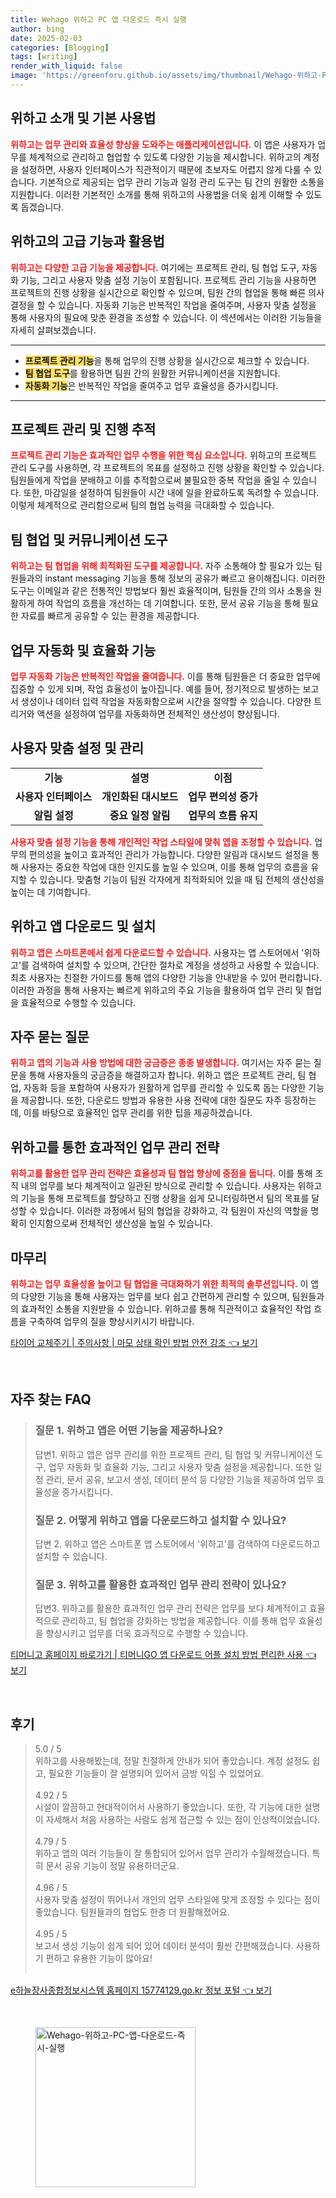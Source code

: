 ```yaml
---
title: Wehago 위하고 PC 앱 다운로드 즉시 실행
author: bing
date: 2025-02-03
categories: [Blogging]
tags: [writing]
render_with_liquid: false
image: 'https://greenforu.github.io/assets/img/thumbnail/Wehago-위하고-PC-앱-다운로드-즉시-실행.webp'
---
```



<h2 id='위하고_소개'>위하고 소개 및 기본 사용법</h2>

<p><b><span style="color: #ee2323;">위하고는 업무 관리와 효율성 향상을 도와주는 애플리케이션입니다.</span></b> 이 앱은 사용자가 업무를 체계적으로 관리하고 협업할 수 있도록 다양한 기능을 제시합니다. 위하고의 계정을 설정하면, 사용자 인터페이스가 직관적이기 때문에 초보자도 어렵지 않게 다룰 수 있습니다. 기본적으로 제공되는 업무 관리 기능과 일정 관리 도구는 팀 간의 원활한 소통을 지원합니다. 이러한 기본적인 소개를 통해 위하고의 사용법을 더욱 쉽게 이해할 수 있도록 돕겠습니다.</p>

<h2 id='위하고_고급기능'>위하고의 고급 기능과 활용법</h2>

<p><b><span style="color: #ee2323;">위하고는 다양한 고급 기능을 제공합니다.</span></b> 여기에는 프로젝트 관리, 팀 협업 도구, 자동화 기능, 그리고 사용자 맞춤 설정 기능이 포함됩니다. 프로젝트 관리 기능을 사용하면 프로젝트의 진행 상황을 실시간으로 확인할 수 있으며, 팀원 간의 협업을 통해 빠른 의사결정을 할 수 있습니다. 자동화 기능은 반복적인 작업을 줄여주며, 사용자 맞춤 설정을 통해 사용자의 필요에 맞춘 환경을 조성할 수 있습니다. 이 섹션에서는 이러한 기능들을 자세히 살펴보겠습니다.</p>

<hr />

<ul>
    <li><b><span style="background-color: #ffe066;">프로젝트 관리 기능</span></b>을 통해 업무의 진행 상황을 실시간으로 체크할 수 있습니다.</li>
    <li><b><span style="background-color: #ffe066;">팀 협업 도구</span></b>를 활용하면 팀원 간의 원활한 커뮤니케이션을 지원합니다.</li>
    <li><b><span style="background-color: #ffe066;">자동화 기능</span></b>은 반복적인 작업을 줄여주고 업무 효율성을 증가시킵니다.</li>
</ul>

<hr />

<h2 id='프로젝트_관리'>프로젝트 관리 및 진행 추적</h2>

<p><b><span style="color: #ee2323;">프로젝트 관리 기능은 효과적인 업무 수행을 위한 핵심 요소입니다.</span></b> 위하고의 프로젝트 관리 도구를 사용하면, 각 프로젝트의 목표를 설정하고 진행 상황을 확인할 수 있습니다. 팀원들에게 작업을 분배하고 이를 추적함으로써 불필요한 중복 작업을 줄일 수 있습니다. 또한, 마감일을 설정하여 팀원들이 시간 내에 일을 완료하도록 독려할 수 있습니다. 이렇게 체계적으로 관리함으로써 팀의 협업 능력을 극대화할 수 있습니다.</p>

<h2 id='팀_협업'>팀 협업 및 커뮤니케이션 도구</h2>

<p><b><span style="color: #ee2323;">위하고는 팀 협업을 위해 최적화된 도구를 제공합니다.</span></b> 자주 소통해야 할 필요가 있는 팀원들과의 instant messaging 기능을 통해 정보의 공유가 빠르고 용이해집니다. 이러한 도구는 이메일과 같은 전통적인 방법보다 훨씬 효율적이며, 팀원들 간의 의사 소통을 원활하게 하여 작업의 흐름을 개선하는 데 기여합니다. 또한, 문서 공유 기능을 통해 필요한 자료를 빠르게 공유할 수 있는 환경을 제공합니다.</p>

<h2 id='업무_자동화'>업무 자동화 및 효율화 기능</h2>

<p><b><span style="color: #ee2323;">업무 자동화 기능은 반복적인 작업을 줄여줍니다.</span></b> 이를 통해 팀원들은 더 중요한 업무에 집중할 수 있게 되며, 작업 효율성이 높아집니다. 예를 들어, 정기적으로 발생하는 보고서 생성이나 데이터 입력 작업을 자동화함으로써 시간을 절약할 수 있습니다. 다양한 트리거와 액션을 설정하여 업무를 자동화하면 전체적인 생산성이 향상됩니다.</p>

<h2 id='사용자_맞춤_설정'>사용자 맞춤 설정 및 관리</h2>

<table>
    <tr>
        <td style="text-align: center; height: 17px;"><b>기능</b></td>
        <td style="text-align: center; height: 17px;"><b>설명</b></td>
        <td style="text-align: center; height: 17px;"><b>이점</b></td>
    </tr>
    <tr>
        <td style="text-align: center; height: 17px;"><b>사용자 인터페이스</b></td>
        <td style="text-align: center; height: 17px;"><b>개인화된 대시보드</b></td>
        <td style="text-align: center; height: 17px;"><b>업무 편의성 증가</b></td>
    </tr>
    <tr>
        <td style="text-align: center; height: 17px;"><b>알림 설정</b></td>
        <td style="text-align: center; height: 17px;"><b>중요 일정 알림</b></td>
        <td style="text-align: center; height: 17px;"><b>업무의 흐름 유지</b></td>
    </tr>
</table>

<p><b><span style="color: #ee2323;">사용자 맞춤 설정 기능을 통해 개인적인 작업 스타일에 맞춰 앱을 조정할 수 있습니다.</span></b> 업무의 편의성을 높이고 효과적인 관리가 가능합니다. 다양한 알림과 대시보드 설정을 통해 사용자는 중요한 작업에 대한 인지도를 높일 수 있으며, 이를 통해 업무의 흐름을 유지할 수 있습니다. 맞춤형 기능이 팀원 각자에게 최적화되어 있을 때 팀 전체의 생산성을 높이는 데 기여합니다.</p>

<h2 id='결론'>위하고 앱 다운로드 및 설치</h2>

<p><b><span style="color: #ee2323;">위하고 앱은 스마트폰에서 쉽게 다운로드할 수 있습니다.</span></b> 사용자는 앱 스토어에서 '위하고'를 검색하여 설치할 수 있으며, 간단한 절차로 계정을 생성하고 사용할 수 있습니다. 최초 사용자는 친절한 가이드를 통해 앱의 다양한 기능을 안내받을 수 있어 편리합니다. 이러한 과정을 통해 사용자는 빠르게 위하고의 주요 기능을 활용하여 업무 관리 및 협업을 효율적으로 수행할 수 있습니다.</p>

<h2 id='자주_묻는_질문'>자주 묻는 질문</h2>

<p><b><span style="color: #ee2323;">위하고 앱의 기능과 사용 방법에 대한 궁금증은 종종 발생합니다.</span></b> 여기서는 자주 묻는 질문을 통해 사용자들의 궁금증을 해결하고자 합니다. 위하고 앱은 프로젝트 관리, 팀 협업, 자동화 등을 포함하여 사용자가 원활하게 업무를 관리할 수 있도록 돕는 다양한 기능을 제공합니다. 또한, 다운로드 방법과 유용한 사용 전략에 대한 질문도 자주 등장하는데, 이를 바탕으로 효율적인 업무 관리를 위한 팁을 제공하겠습니다.</p>

<h2 id='업무_관리_전략'>위하고를 통한 효과적인 업무 관리 전략</h2>

<p><b><span style="color: #ee2323;">위하고를 활용한 업무 관리 전략은 효율성과 팀 협업 향상에 중점을 둡니다.</span></b> 이를 통해 조직 내의 업무를 보다 체계적이고 일관된 방식으로 관리할 수 있습니다. 사용자는 위하고의 기능을 통해 프로젝트를 할당하고 진행 상황을 쉽게 모니터링하면서 팀의 목표를 달성할 수 있습니다. 이러한 과정에서 팀의 협업을 강화하고, 각 팀원이 자신의 역할을 명확히 인지함으로써 전체적인 생산성을 높일 수 있습니다.</p>

<h2 id='마무리'>마무리</h2>

<p><b><span style="color: #ee2323;">위하고는 업무 효율성을 높이고 팀 협업을 극대화하기 위한 최적의 솔루션입니다.</span></b> 이 앱의 다양한 기능을 통해 사용자는 업무를 보다 쉽고 간편하게 관리할 수 있으며, 팀원들과의 효과적인 소통을 지원받을 수 있습니다. 위하고를 통해 직관적이고 효율적인 작업 흐름을 구축하여 업무의 질을 향상시키시기 바랍니다.</p>


<p><a class="click-button" title="타이어 교체주기 | 주의사항 | 마모 상태 확인 방법 안전 강조" href="https://greenforu.github.io/posts/%ED%83%80%EC%9D%B4%EC%96%B4-%EA%B5%90%EC%B2%B4%EC%A3%BC%EA%B8%B0-%EC%A3%BC%EC%9D%98%EC%82%AC%ED%95%AD-%EB%A7%88%EB%AA%A8-%EC%83%81%ED%83%9C-%ED%99%95%EC%9D%B8-%EB%B0%A9%EB%B2%95-%EC%95%88%EC%A0%84-%EA%B0%95%EC%A1%B0/" rel="dofollow">타이어 교체주기 | 주의사항 | 마모 상태 확인 방법 안전 강조 👈 보기</a></p><br>
<h2 id='자주_찾는_FAQ'>자주 찾는 FAQ</h2>
<div itemscope="" itemtype="https://schema.org/FAQPage"> 
<blockquote> 
<div itemscope="" itemprop="mainEntity" itemtype="https://schema.org/Question"> 
<h3 itemprop="name">질문 1. 위하고 앱은 어떤 기능을 제공하나요?</h3> 
<div itemscope="" itemprop="acceptedAnswer" itemtype="https://schema.org/Answer"> 
<span itemprop="text"> 
<p>답변1. 위하고 앱은 업무 관리를 위한 프로젝트 관리, 팀 협업 및 커뮤니케이션 도구, 업무 자동화 및 효율화 기능, 그리고 사용자 맞춤 설정을 제공합니다. 또한 일정 관리, 문서 공유, 보고서 생성, 데이터 분석 등 다양한 기능을 제공하여 업무 효율성을 증가시킵니다.</p> 
</span> 
</div> 
</div> 

<div itemscope="" itemprop="mainEntity" itemtype="https://schema.org/Question"> 
<h3 itemprop="name">질문 2. 어떻게 위하고 앱을 다운로드하고 설치할 수 있나요?</h3> 
<div itemscope="" itemprop="acceptedAnswer" itemtype="https://schema.org/Answer"> 
<span itemprop="text"> 
<p>답변 2. 위하고 앱은 스마트폰 앱 스토어에서 '위하고'를 검색하여 다운로드하고 설치할 수 있습니다.</p> 
</span> 
</div> 
</div> 

<div itemscope="" itemprop="mainEntity" itemtype="https://schema.org/Question"> 
<h3 itemprop="name">질문 3. 위하고를 활용한 효과적인 업무 관리 전략이 있나요?</h3> 
<div itemscope="" itemprop="acceptedAnswer" itemtype="https://schema.org/Answer"> 
<span itemprop="text"> 
<p>답변3. 위하고를 활용한 효과적인 업무 관리 전략은 업무를 보다 체계적이고 효율적으로 관리하고, 팀 협업을 강화하는 방법을 제공합니다. 이를 통해 업무 효율성을 향상시키고 업무를 더욱 효과적으로 수행할 수 있습니다.</p> 
</span> 
</div> 
</div> 

</blockquote> 
</div>
<p><a class="click-button" title="티머니고 홈페이지 바로가기 | 티머니GO 앱 다운로드 어플 설치 방법 편리한 사용" href="https://greenforu.github.io/posts/%ED%8B%B0%EB%A8%B8%EB%8B%88%EA%B3%A0-%ED%99%88%ED%8E%98%EC%9D%B4%EC%A7%80-%EB%B0%94%EB%A1%9C%EA%B0%80%EA%B8%B0-%ED%8B%B0%EB%A8%B8%EB%8B%88GO-%EC%95%B1-%EB%8B%A4%EC%9A%B4%EB%A1%9C%EB%93%9C-%EC%96%B4%ED%94%8C-%EC%84%A4%EC%B9%98-%EB%B0%A9%EB%B2%95-%ED%8E%B8%EB%A6%AC%ED%95%9C-%EC%82%AC%EC%9A%A9/" rel="dofollow">티머니고 홈페이지 바로가기 | 티머니GO 앱 다운로드 어플 설치 방법 편리한 사용 👈 보기</a></p><br>
<h2 id='후기'>후기</h2>
<div itemscope itemtype="https://schema.org/Product">
  <blockquote>
  <div itemprop="review" itemscope itemtype="https://schema.org/Review">
      <div itemprop="reviewRating" itemscope itemtype="https://schema.org/Rating"> <span itemprop="ratingValue">5.0</span> / <span itemprop="bestRating">5</span> </div>
      <span itemprop="reviewBody">위하고를 사용해봤는데, 정말 친절하게 안내가 되어 좋았습니다. 계정 설정도 쉽고, 필요한 기능들이 잘 설명되어 있어서 금방 익힐 수 있었어요.</span>
  </div>
  <br>
  <div itemprop="review" itemscope itemtype="https://schema.org/Review">
      <div itemprop="reviewRating" itemscope itemtype="https://schema.org/Rating"> <span itemprop="ratingValue">4.92</span> / <span itemprop="bestRating">5</span> </div>
      <span itemprop="reviewBody">시설이 깔끔하고 현대적이어서 사용하기 좋았습니다. 또한, 각 기능에 대한 설명이 자세해서 처음 사용하는 사람도 쉽게 접근할 수 있는 점이 인상적이었습니다.</span>
  </div>
  <br>
  <div itemprop="review" itemscope itemtype="https://schema.org/Review">
      <div itemprop="reviewRating" itemscope itemtype="https://schema.org/Rating"> <span itemprop="ratingValue">4.79</span> / <span itemprop="bestRating">5</span> </div>
      <span itemprop="reviewBody">위하고 앱의 여러 기능들이 잘 통합되어 있어서 업무 관리가 수월해졌습니다. 특히 문서 공유 기능이 정말 유용하더군요.</span>
  </div>
  <br>
  <div itemprop="review" itemscope itemtype="https://schema.org/Review">
      <div itemprop="reviewRating" itemscope itemtype="https://schema.org/Rating"> <span itemprop="ratingValue">4.96</span> / <span itemprop="bestRating">5</span> </div>
      <span itemprop="reviewBody">사용자 맞춤 설정이 뛰어나서 개인의 업무 스타일에 맞게 조정할 수 있다는 점이 좋았습니다. 팀원들과의 협업도 한층 더 원활해졌어요.</span>
  </div>
  <br>
  <div itemprop="review" itemscope itemtype="https://schema.org/Review">
      <div itemprop="reviewRating" itemscope itemtype="https://schema.org/Rating"> <span itemprop="ratingValue">4.95</span> / <span itemprop="bestRating">5</span> </div>
      <span itemprop="reviewBody">보고서 생성 기능이 쉽게 되어 있어 데이터 분석이 훨씬 간편해졌습니다. 사용하기 편하고 유용한 기능이 많아요!</span>
  </div>
  <br>
  </blockquote>
</div>
<p><a class="click-button" title="e하늘장사종합정보시스템 홈페이지 15774129.go.kr 정보 포털" href="https://greenforu.github.io/posts/e%ED%95%98%EB%8A%98%EC%9E%A5%EC%82%AC%EC%A2%85%ED%95%A9%EC%A0%95%EB%B3%B4%EC%8B%9C%EC%8A%A4%ED%85%9C-%ED%99%88%ED%8E%98%EC%9D%B4%EC%A7%80-15774129.go.kr-%EC%A0%95%EB%B3%B4-%ED%8F%AC%ED%84%B8/" rel="dofollow">e하늘장사종합정보시스템 홈페이지 15774129.go.kr 정보 포털 👈 보기</a></p><br>
<figure class="image"><img src="https://greenforu.github.io/assets/img/thumbnail/Wehago-위하고-PC-앱-다운로드-즉시-실행.webp" alt="Wehago-위하고-PC-앱-다운로드-즉시-실행" width="256" height="256"></figure>